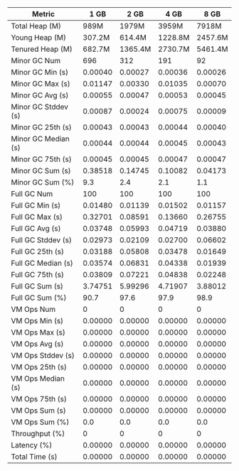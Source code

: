 | Metric | 1 GB | 2 GB | 4 GB | 8 GB |
|------|----|----|----|----|
| Total Heap (M) | 989M | 1979M | 3959M | 7918M |
| Young Heap (M) | 307.2M | 614.4M | 1228.8M | 2457.6M |
| Tenured Heap (M) | 682.7M | 1365.4M | 2730.7M | 5461.4M |
| Minor GC Num | 696 | 312 | 191 | 92 |
| Minor GC Min (s) | 0.00040 | 0.00027 | 0.00036 | 0.00026 |
| Minor GC Max (s) | 0.01147 | 0.00330 | 0.01035 | 0.00070 |
| Minor GC Avg (s) | 0.00055 | 0.00047 | 0.00053 | 0.00045 |
| Minor GC Stddev (s) | 0.00087 | 0.00024 | 0.00075 | 0.00009 |
| Minor GC 25th (s) | 0.00043 | 0.00043 | 0.00044 | 0.00040 |
| Minor GC Median (s) | 0.00044 | 0.00044 | 0.00045 | 0.00043 |
| Minor GC 75th (s) | 0.00045 | 0.00045 | 0.00047 | 0.00047 |
| Minor GC Sum (s) | 0.38518 | 0.14745 | 0.10082 | 0.04173 |
| Minor GC Sum (%) | 9.3 | 2.4 | 2.1 | 1.1 |
| Full GC Num | 100 | 100 | 100 | 100 |
| Full GC Min (s) | 0.01480 | 0.01139 | 0.01502 | 0.01157 |
| Full GC Max (s) | 0.32701 | 0.08591 | 0.13660 | 0.26755 |
| Full GC Avg (s) | 0.03748 | 0.05993 | 0.04719 | 0.03880 |
| Full GC Stddev (s) | 0.02973 | 0.02109 | 0.02700 | 0.06602 |
| Full GC 25th (s) | 0.03188 | 0.05808 | 0.03478 | 0.01649 |
| Full GC Median (s) | 0.03574 | 0.06831 | 0.04338 | 0.01939 |
| Full GC 75th (s) | 0.03809 | 0.07221 | 0.04838 | 0.02248 |
| Full GC Sum (s) | 3.74751 | 5.99296 | 4.71907 | 3.88012 |
| Full GC Sum (%) | 90.7 | 97.6 | 97.9 | 98.9 |
| VM Ops Num | 0 | 0 | 0 | 0 |
| VM Ops Min (s) | 0.00000 | 0.00000 | 0.00000 | 0.00000 |
| VM Ops Max (s) | 0.00000 | 0.00000 | 0.00000 | 0.00000 |
| VM Ops Avg (s) | 0.00000 | 0.00000 | 0.00000 | 0.00000 |
| VM Ops Stddev (s) | 0.00000 | 0.00000 | 0.00000 | 0.00000 |
| VM Ops 25th (s) | 0.00000 | 0.00000 | 0.00000 | 0.00000 |
| VM Ops Median (s) | 0.00000 | 0.00000 | 0.00000 | 0.00000 |
| VM Ops 75th (s) | 0.00000 | 0.00000 | 0.00000 | 0.00000 |
| VM Ops Sum (s) | 0.00000 | 0.00000 | 0.00000 | 0.00000 |
| VM Ops Sum (%) | 0.0 | 0.0 | 0.0 | 0.0 |
| Throughput (%) | 0 | 0 | 0 | 0 |
| Latency (%) | 0.00000 | 0.00000 | 0.00000 | 0.00000 |
| Total Time (s) | 0.00000 | 0.00000 | 0.00000 | 0.00000 |
